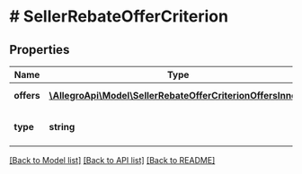 # # SellerRebateOfferCriterion

## Properties

Name | Type | Description | Notes
------------ | ------------- | ------------- | -------------
**offers** | [**\AllegroApi\Model\SellerRebateOfferCriterionOffersInner[]**](SellerRebateOfferCriterionOffersInner.md) | Set of offers – only if &#x60;type&#x60; is &#x60;CONTAINS_OFFERS&#x60; | [optional]
**type** | **string** | Criteria type: CONTAINS_OFFERS or OFFERS_ASSIGNED_EXTERNALLY |

[[Back to Model list]](../../README.md#models) [[Back to API list]](../../README.md#endpoints) [[Back to README]](../../README.md)
